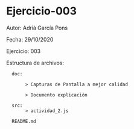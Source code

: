 # Ejercicio-003


Autor: Adrià García Pons

Fecha: 29/10/2020

Ejercicio: 003

Estructura de archivos:

      doc:

           > Capturas de Pantalla a mejor calidad
    
           > Documento explicación
  
      src:
           > actividad_2.js
          
      README.md
